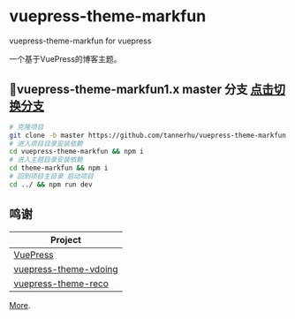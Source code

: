 # vuepress-theme-markfun

vuepress-theme-markfun for vuepress

一个基于VuePress的博客主题。

## 🌱vuepress-theme-markfun1.x master 分支 [点击切换分支](https://github.com/tannerhu/vuepress-theme-markfun/tree/master)

```bash
# 克隆项目
git clone -b master https://github.com/tannerhu/vuepress-theme-markfun.git
# 进入项目目录安装依赖 
cd vuepress-theme-markfun && npm i
# 进入主题目录安装依赖
cd theme-markfun && npm i
# 回到项目主目录 启动项目
cd ../ && npm run dev
```

## 鸣谢

| Project                                                          |
| ---------------------------------------------------------------- |
| [VuePress](https://github.com/vuejs/vuepress)                              |
| [vuepress-theme-vdoing](https://github.com/xugaoyi/vuepress-theme-vdoing)     |
| [vuepress-theme-reco](https://github.com/vuepress-reco/vuepress-theme-reco)   |

[More](https://github.com/tannerhu/vuepress-theme-markfun#readme).
